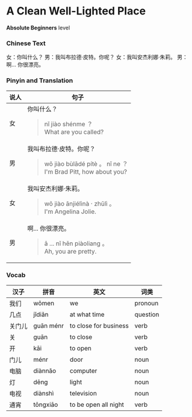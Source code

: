 # A Clean Well-Lighted Place
**Absolute Beginners** level
### Chinese Text
女：你叫什么？
男：我叫布拉德·皮特。你呢？
女：我叫安杰利娜·朱莉。
男：啊... 你很漂亮。

### Pinyin and Translation
|说人|句子|
|----|----|
|女|你叫什么？<blockquote>nǐ jiào shénme ？<br />What are you called?</blockquote>|
|男|我叫布拉德·皮特。你呢？<blockquote>wǒ jiào bùlādé pítè 。 nǐ ne ？<br />I'm Brad Pitt, how about you?</blockquote>|
|女|我叫安杰利娜·朱莉。<blockquote>wǒ jiào ānjiélìnà · zhūlì 。<br />I'm Angelina Jolie.</blockquote>|
|男|啊... 你很漂亮。<blockquote>ā ... nǐ hěn piàoliang 。<br />Ah, you are pretty.</blockquote>|
### Vocab
|汉子|拼音|英文|词类|
|----|----|----|----|
|我们|wǒmen|we|pronoun|
|几点|jǐdiǎn|at what time|question|
|关门儿|guān ménr|to close for business|verb|
|关|guān|to close|verb|
|开|kāi|to open|verb|
|门儿|ménr|door|noun|
|电脑|diànnǎo|computer|noun|
|灯|dēng|light|noun|
|电视|diànshì|television|noun|
|通宵|tōngxiāo|to be open all night|verb|